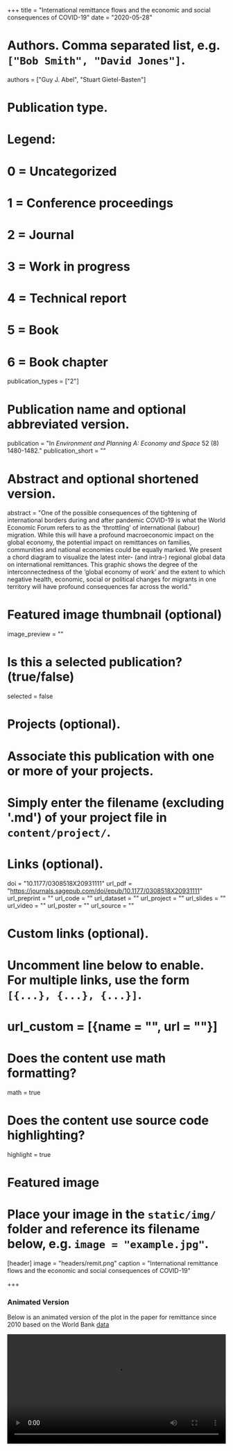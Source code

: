 +++
title = "International remittance flows and the economic and social consequences of COVID-19"
date = "2020-05-28"

# Authors. Comma separated list, e.g. `["Bob Smith", "David Jones"]`.
authors = ["Guy J. Abel", "Stuart Gietel-Basten"]

# Publication type.
# Legend:
# 0 = Uncategorized
# 1 = Conference proceedings
# 2 = Journal
# 3 = Work in progress
# 4 = Technical report
# 5 = Book
# 6 = Book chapter
publication_types = ["2"]

# Publication name and optional abbreviated version.
publication = "In *Environment and Planning A: Economy and Space* 52 (8) 1480-1482."
publication_short = ""

# Abstract and optional shortened version.
abstract = "One of the possible consequences of the tightening of international borders during and after pandemic COVID-19 is what the World Economic Forum refers to as the ‘throttling’ of international (labour) migration. While this will have a profound macroeconomic impact on the global economy, the potential impact on remittances on families, communities and national economies could be equally marked. We present a chord diagram to visualize the latest inter- (and intra-) regional global data on international remittances. This graphic shows the degree of the interconnectedness of the ‘global economy of work’ and the extent to which negative health, economic, social or political changes for migrants in one territory will have profound consequences far across the world."

# Featured image thumbnail (optional)
image_preview = ""

# Is this a selected publication? (true/false)
selected = false

# Projects (optional).
#   Associate this publication with one or more of your projects.
#   Simply enter the filename (excluding '.md') of your project file in `content/project/`.


# Links (optional).
doi = "10.1177/0308518X20931111"
url_pdf = "https://journals.sagepub.com/doi/epub/10.1177/0308518X20931111"
url_preprint = ""
url_code = ""
url_dataset = ""
url_project = ""
url_slides = ""
url_video = ""
url_poster = ""
url_source = ""

# Custom links (optional).
#   Uncomment line below to enable. For multiple links, use the form `[{...}, {...}, {...}]`.
# url_custom = [{name = "", url = ""}]

# Does the content use math formatting?
math = true

# Does the content use source code highlighting?
highlight = true

# Featured image
# Place your image in the `static/img/` folder and reference its filename below, e.g. `image = "example.jpg"`.
[header]
image = "headers/remit.png"
caption = "International remittance flows and the economic and social consequences of COVID-19"

+++

### Animated Version

Below is an animated version of the plot in the paper for remittance since 2010 based on the World Bank [data](https://www.worldbank.org/en/topic/migrationremittancesdiasporaissues/brief/migration-remittances-data)

<style>
video {
  /* override other styles to make responsive */
  width: 100%    !important;
  height: auto   !important;
  max-height: 720px
}
</style>
<video loop="loop" width="720" height="720" controls>
  <source src="abel-region-remit.mp4"
  type="video/mp4" />
</video>
